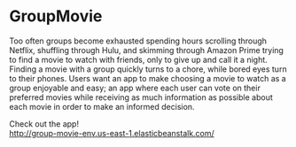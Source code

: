 # GroupMovie 

Too often groups become exhausted spending hours scrolling through Netflix, shuffling through Hulu, and skimming through Amazon Prime trying to find a movie to watch with friends, only to give up and call it a night. Finding a movie with a group quickly turns to a chore, while bored eyes turn to their phones. Users want an app to make choosing a movie to watch as a group enjoyable and easy; an app where each user can vote on their preferred movies while receiving as much information as possible about each movie in order to make an informed decision. 


Check out the app! </br>
http://group-movie-env.us-east-1.elasticbeanstalk.com/</br>
</br>

